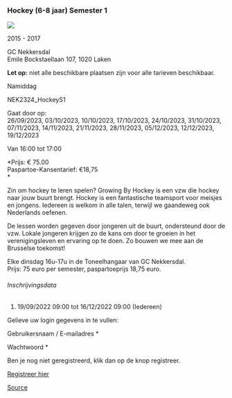### Hockey (6-8 jaar) Semester 1

![](https://s3-eu-west-1.amazonaws.com/os-kwdo/prod/vgc/images/activity/63244719cf3b3_hockey_1.png)

2015 - 2017

GC Nekkersdal  
Emile Bockstaellaan 107, 1020 Laken

**Let op:** niet alle beschikbare plaatsen zijn voor alle tarieven beschikbaar.

Namiddag

NEK2324_HockeyS1

Gaat door op:  
26/09/2023, 03/10/2023, 10/10/2023, 17/10/2023, 24/10/2023, 31/10/2023, 07/11/2023, 14/11/2023, 21/11/2023, 28/11/2023, 05/12/2023, 12/12/2023, 19/12/2023

Van 16:00 tot 17:00

*Prijs: € 75.00  
Paspartoe-Kansentarief: €18,75  
*

Zin om hockey te leren spelen? Growing By Hockey is een vzw die hockey naar jouw buurt brengt. Hockey is een fantastische teamsport voor meisjes en jongens. Iedereen is welkom in alle talen, terwijl we gaandeweg ook Nederlands oefenen.  
  
De lessen worden gegeven door jongeren uit de buurt, ondersteund door de vzw. Lokale jongeren krijgen zo de kans om door te groeien in het verenigingsleven en ervaring op te doen. Zo bouwen we mee aan de Brusselse toekomst!  

Elke dinsdag 16u-17u in de Toneelhangaar van GC Nekkersdal.  
Prijs: 75 euro per semester, paspartoeprijs 18,75 euro.  

###### Inschrijvingsdata

1.  19/09/2022 09:00 tot 16/12/2022 09:00 (Iedereen)

Gelieve uw login gegevens in te vullen:

Gebruikersnaam / E-mailadres * 

Wachtwoord * 

  

Ben je nog niet geregistreerd, klik dan op de knop registreer.

[Registreer hier](/registration)

[Source](https://tickets.vgc.be/activity/subscribe/NEK2324_HockeyS1)